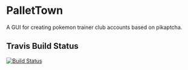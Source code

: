# PalletTown
A GUI for creating pokemon trainer club accounts based on pikaptcha.

## Travis Build Status
[![Build Status](https://travis-ci.org/drallieiv/PalletTown.svg?branch=master)](https://travis-ci.org/drallieiv/PalletTown)
